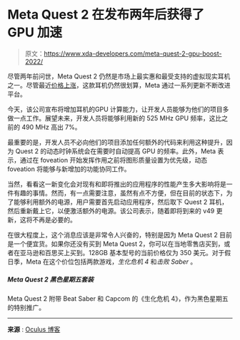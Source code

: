 # Meta Quest 2 在发布两年后获得了 GPU 加速

> 原文：<https://www.xda-developers.com/meta-quest-2-gpu-boost-2022/>

尽管两年前问世，Meta Quest 2 仍然是市场上最实惠和最受支持的虚拟现实耳机之一。尽管最近[价格上涨](https://www.xda-developers.com/meta-quest-2-100-price-increase/)，这款耳机仍然很划算，Meta 通过一系列更新不断改进平台。

今天，该公司宣布将增加耳机的GPU 计算能力，让开发人员能够为他们的项目多做一点工作。展望未来，开发人员将能够利用新的 525 MHz GPU 频率，这比之前的 490 MHz 高出 7%。

最重要的是，开发人员不必向他们的项目添加任何额外的代码来利用这种提升，因为 Quest 2 的动态时钟系统会在需要时自动提高 GPU 的频率。此外，Meta 表示，通过在 foveation 开始发挥作用之前将图形质量设置为优先级，动态 foveation 将能够与新增加的功能协同工作。

当然，看看这一新变化会对现有和即将推出的应用程序的性能产生多大影响将是一件有趣的事情。然而，有一点需要注意，虽然有点不方便，但在目前的状态下，为了能够利用额外的电源，用户需要首先启动应用程序，然后取下 Quest 2 耳机，然后重新戴上它，以便激活额外的电源。该公司表示，随着即将到来的 v49 更新，这将不再是必要的。

在很大程度上，这个消息应该是非常令人兴奋的，特别是因为 Meta Quest 2 目前是一个便宜货。如果你还没有买到 Meta Quest 2，你可以在当地零售店买到，或者在亚马逊和百思买上买到。128GB 基本型号的当前价格仅为 350 美元。对于假日季，Meta 在这个价位包括两款游戏，*生化危机 4* 和*击败 Saber* 。

##### Meta Quest 2 黑色星期五套装

Meta Quest 2 附带 Beat Saber 和 Capcom 的《生化危机 4》，作为黑色星期五的特别推广。

* * *

**来源** : [Oculus 博客](https://developer.oculus.com/blog/boost-app-performance-525-mhz-gpu-frequency-meta-quest-2/)